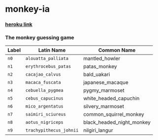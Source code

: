 # monkey-ia

### [heroku link](https://monkey-detector.herokuapp.com/)

### The monkey guessing game

Label               | Latin Name             | Common Name                  
------------------- | ---------------------- | ----------------------------- 
`n0`                | `alouatta_palliata`    | mantled_howler
`n1`                | `erythrocebus_patas`   | patas_monkey
`n2`                | `cacajao_calvus`       | bald_uakari
`n3`                | `macaca_fuscata`       | japanese_macaque
`n4`                | `cebuella_pygmea`      | pygmy_marmoset
`n5`                | `cebus_capucinus`      | white_headed_capuchin
`n6`                | `mico_argentatus`      | silvery_marmoset
`n7`                | `saimiri_sciureus`     | common_squirrel_monkey
`n8`                | `aotus_nigriceps`      | black_headed_night_monkey
`n9`                | `trachypithecus_johnii`| nilgiri_langur
